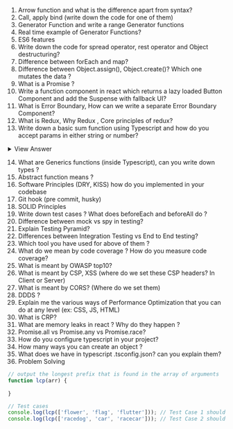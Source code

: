 1.	Arrow function and what is the difference apart from syntax?
2.	Call, apply bind (write down the code for one of them)
3.	Generator Function and write a range Generator functions
4.	Real time example of Generator Functions?
5.	ES6 features
6.	Write down the code for spread operator, rest operator and Object destructuring?
7.	Difference between forEach and map?
8.	Difference between Object.assign(), Object.create()? Which one mutates the data ?
9.	What is a Promise ?
10.	Write a function component in react which returns a lazy loaded Button Component and add the Suspense with fallback UI?
11.	What is Error Boundary, How can we write a separate Error Boundary Component?
12.	What is Redux, Why Redux , Core principles of redux?
13.	Write down a basic sum function using Typescript and how do you accept params in either string or number?

<details>
<summary>
View Answer
</summary>

```js
function sum(a: number | string, b: number | string){
  // Convert both parameters to numbers before summing them up.
  return a + b;
}

// Usage examples:
console.log(sum(1, 2)); // Outputs: 3
```
</details>

14.	What are Generics functions (inside Typescript), can you write down types ?
15.	Abstract function means ?
16.	Software Principles (DRY, KISS) how do you implemented in your codebase
17.	Git hook (pre commit, husky)
18.	SOLID Principles
19.	Write down test cases ? What does beforeEach and beforeAll do ?
20.	Difference between mock vs spy in testing?
21.	Explain Testing Pyramid? 
22.	Differences between Integration Testing vs End to End testing?
23.	Which tool you have used for above of them ?
24.	What do we mean by code coverage ? How do you measure code coverage? 
25.	What is meant by OWASP top10?
26.	What is meant by CSP, XSS (where do we set these CSP headers? In Client or Server)
27.	What is meant by CORS? (Where do we set them)
28.	DDDS ? 
29.	Explain me the various ways of Performance Optimization that you can do at any level (ex: CSS, JS, HTML)
30.	What is CRP?
31. What are memory leaks in react ? Why do they happen ?
32. Promise.all vs Promise.any vs Promise.race?
33. How do you configure typescript in your project?
34. How many ways you can create an object ?
35. What does we have in typescript .tsconfig.json? can you explain them?
36. Problem Solving 

```js
// output the longest prefix that is found in the array of arguments
function lcp(arr) {
  
}

// Test cases
console.log(lcp(['flower', 'flag', 'flutter'])); // Test Case 1 should return 'fl'
console.log(lcp(['racedog', 'car', 'racecar'])); // Test Case 2 should return ''
```
